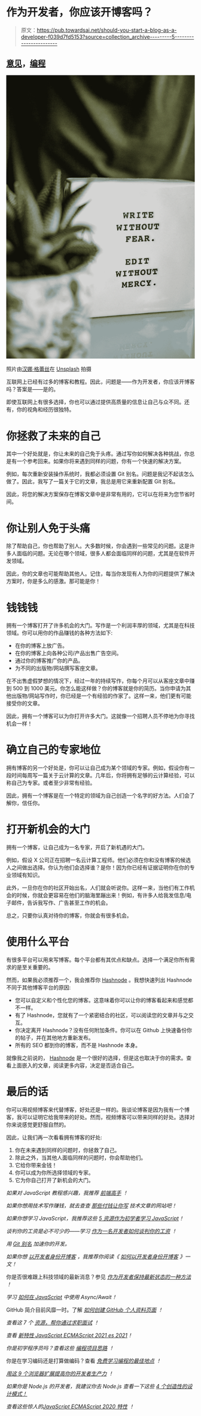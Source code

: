 # 作为开发者，你应该开博客吗？

> 原文：<https://pub.towardsai.net/should-you-start-a-blog-as-a-developer-f039d7fd5153?source=collection_archive---------5----------------------->

## [意见](https://towardsai.net/p/category/opinion)，[编程](https://towardsai.net/p/category/programming)

![](img/a4c537017a8a328890114b410d3fd8aa.png)

照片由[汉娜·格蕾丝](https://unsplash.com/@oddityandgrace?utm_source=medium&utm_medium=referral)在 [Unsplash](https://unsplash.com?utm_source=medium&utm_medium=referral) 拍摄

互联网上已经有过多的博客和教程。因此，问题是——作为开发者，你应该开博客吗？答案是——是的。

即使互联网上有很多选择，你也可以通过提供高质量的信息让自己与众不同。还有，你的视角和经历很独特。

# 你拯救了未来的自己

其中一个好处就是，你让未来的自己免于头疼。通过写你如何解决各种挑战，你总是有一个参考回来。如果你将来遇到同样的问题，你有一个快速的解决方案。

例如，每次重新安装操作系统时，我都必须设置 Git 别名。问题是我记不起该怎么做了。因此，我写了一篇关于它的文章，我总是用它来重新配置 Git 别名。

因此，将您的解决方案保存在博客文章中是非常有用的，它可以在将来为您节省时间。

# 你让别人免于头痛

除了帮助自己，你也帮助了别人。大多数时候，你会遇到一些常见的问题。这是许多人面临的问题。无论在哪个领域，很多人都会面临同样的问题，尤其是在软件开发领域。

因此，你的文章也可能帮助其他人。记住，每当你发现有人为你的问题提供了解决方案时，你是多么的感激。那可能是你！

# 钱钱钱

拥有一个博客打开了许多机会的大门。写作是一个利润丰厚的领域，尤其是在科技领域。你可以用你的作品赚钱的各种方法如下:

*   在你的博客上放广告。
*   在你的博客上向各种公司/产品出售广告空间。
*   通过你的博客推广你的产品。
*   为不同的出版物/网站撰写客座文章。

在不出售虚假梦想的情况下，经过一年的持续写作，你每个月可以从客座文章中赚到 500 到 1000 美元。你怎么能这样做？你的博客就是你的简历。当你申请为其他出版物/网站写作时，你已经是一个有经验的作家了。这样一来，他们更有可能接受你的文章。

因此，拥有一个博客可以为你打开许多大门。这就像一个招聘人员不停地为你寻找机会一样！

# 确立自己的专家地位

拥有博客的另一个好处是，你可以让自己成为某个领域的专家。例如，假设你有一段时间每周写一篇关于云计算的文章。几年后，你将拥有足够的云计算经验，可以称自己为专家。或者至少非常有经验。

因此，拥有一个博客是在一个特定的领域为自己创造一个名字的好方法。人们会了解你，信任你。

# 打开新机会的大门

拥有一个博客，让自己成为一名专家，开启了新机遇的大门。

例如，假设 X 公司正在招聘一名云计算工程师。他们必须在你和没有博客的候选人之间做出选择。你认为他们会选择谁？是你！因为你已经有证据证明你在你的专业领域有知识。

此外，一旦你在你的社区开始出名，人们就会听说你。这样一来，当他们有工作机会的时候，你就会更容易在他们的脑海里蹦出来！例如，有许多人给我发信息/电子邮件，告诉我写作、广告甚至工作的机会。

总之，只要你认真对待你的博客，你就会有很多机会。

# 使用什么平台

有很多平台可以用来写博客。每个平台都有其优点和缺点。选择一个满足你所有需求的是至关重要的。

然而，如果我必须推荐一个，我会推荐你 [Hashnode](https://hashnode.com/) 。我想快速列出 Hashnode 不同于其他博客平台的原因:

*   您可以自定义和个性化您的博客。这意味着你可以让你的博客看起来和感觉都不一样。
*   有了 Hashnode，您就有了一个紧密结合的社区，可以阅读您的文章并与之交互。
*   你决定离开 Hashnode？没有任何附加条件。你可以在 Github 上快速备份你的帖子，并在其他地方重新发布。
*   所有的 SEO 都到你的博客，而不是 Hashnode 本身。

就像我之前说的， [Hashnode](https://hashnode.com/) 是一个很好的选择，但是这也取决于你的需求。查看上面嵌入的文章，阅读更多内容，决定是否适合自己。

# 最后的话

你可以用视频博客来代替博客，好处还是一样的。我谈论博客是因为我有一个博客，我可以证明它给我带来的好处。然而，视频博客可以带来同样的好处。选择对你来说感觉更舒服自然的。

因此，让我们再一次看看拥有博客的好处:

1.  你在未来遇到同样的问题时，你拯救了自己。
2.  除此之外，当其他人面临同样的问题时，你会帮助他们。
3.  它给你带来金钱！
4.  你可以成为你所选择领域的专家。
5.  它为你自己打开了新机会的大门。

*如果对 JavaScript 教程感兴趣，我推荐* [*前端高手*](https://catalins.tech/frontend-masters-membership-is-it-worth-it) *！*

*如果你想用技术写作赚钱，就去查查* [*那些付钱让你写*](https://catalins.tech/websites-that-pay-you-to-write-technical-articles) *技术文章的网站吧！*

*如果你想学习 JavaScript，我推荐这些* [*5 资源作为初学者学习 JavaScript*](https://catalins.tech/5-best-resources-to-learn-javascript-as-a-beginner)*！*

*谈判你的工资是必不可少的——学习* [*作为一名开发者如何谈判你的工资*](https://catalins.tech/how-to-negotiate-your-salary-as-a-developer) *！*

*用* [*Git 别名*](https://catalins.tech/git-aliases-what-are-they-and-how-to-use-them) *加速你的开发。*

*如果你想* [*以开发者身份开博客*](https://catalins.tech/how-to-start-your-blog-as-a-developer) *，我推荐你阅读《* [*如何以开发者身份开博客*](https://catalins.tech/how-to-start-your-blog-as-a-developer) *》一文！*

你是否很难跟上科技领域的最新消息？参见 [*作为开发者保持最新状态的一种方法*](https://catalins.tech/one-way-to-stay-up-to-date-as-developer) *！*

*学习* [*如何在 JavaScript*](https://catalins.tech/how-to-use-asyncawait-in-javascript) *中使用 Async/Await！*

GitHub 简介目前风靡一时。了解 [*如何创建 GitHub 个人资料页面*](https://catalins.tech/how-to-create-a-kickass-github-profile-page) *！*

*查看这 7 个* [*资源，帮你通过求职面试*](https://catalins.tech/7-github-repositories-to-help-you-crush-your-job-interviews) *！*

*查看* [*新特性 JavaScript ECMAScript 2021 es 2021*](https://catalins.tech/javascript-es2021-you-need-to-see-these-ecmascript-2021-features)*！*

*你是初学程序员吗？查看这些* [*编程项目思路*](https://catalins.tech/10-programming-project-ideas-for-beginners) *！*

你是在学习编码还是打算做编码？查看 [*免费学习编程的最佳地点*](https://catalins.tech/20-best-places-to-learn-programming-for-free) *！*

[*用这 9 个浏览器扩展提高你的开发者生产力*](https://catalins.tech/my-9-must-have-browser-extensions-for-increased-developer-productivity) *！*

*如果你是 Node.js 的开发者，我建议你去 Node.js* *查看一下这些* [*4 个创造性的设计模式！*](https://catalins.tech/the-4-creational-design-patterns-in-nodejs-you-should-know)

*查看这些惊人的*[*JavaScript ECMAScript 2020 特性*](https://catalins.tech/javascript-es2020-the-features-you-should-know) *！*